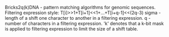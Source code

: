 Bricks2q(k)DNA - pattern matching algorithms for genomic sequences.
Filtering expression style: T[i]>>1+T[i+1]<<1+...+T[i+q-1]<<(2q-3)
sigma - length of a shift one character to another in a filtering expression.
q - number of characters in a filtering expression.
'k' denotes that a k-bit mask is applied to filtering expression to limit the size of a shift table.

